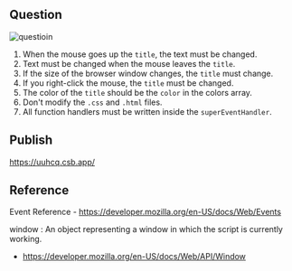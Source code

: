 ## Question

![questioin](https://user-images.githubusercontent.com/84453688/153357300-f6e69bbc-e948-4320-b258-83b0a06c3b96.gif)

1. When the mouse goes up the `title`, the text must be changed.
2. Text must be changed when the mouse leaves the `title`.
3. If the size of the browser window changes, the `title` must change.
4. If you right-click the mouse, the `title` must be changed.
5. The color of the `title` should be the `color` in the colors array.
6. Don't modify the `.css` and `.html` files.
7. All function handlers must be written inside the `superEventHandler`.

## Publish
https://uuhcq.csb.app/

## Reference

Event Reference - https://developer.mozilla.org/en-US/docs/Web/Events

window : An object representing a window in which the script is currently working.
- https://developer.mozilla.org/en-US/docs/Web/API/Window

